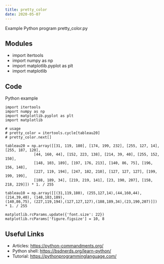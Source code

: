 ```yaml
---
title: pretty_color
date: 2020-05-07
---
```

Example Python program pretty_color.py

## Modules

* import itertools
* import numpy as np
* import matplotlib.pyplot as plt
* import matplotlib

## Code

Python example

    import itertools
    import numpy as np
    import matplotlib.pyplot as plt
    import matplotlib
    
    # usage
    # pretty_color = itertools.cycle[tableau20]
    # pretty_color.next[]
    
    tableau20 = np.array([[31, 119, 180], [174, 199, 232], [255, 127, 14], [255, 187, 120],
                 [44, 160, 44], [152, 223, 138], [214, 39, 40], [255, 152, 150],
                 [148, 103, 189], [197, 176, 213], [140, 86, 75], [196, 156, 148],
                 [227, 119, 194], [247, 182, 210], [127, 127, 127], [199, 199, 199],
                 [188, 189, 34], [219, 219, 141], [23, 190, 207], [158, 218, 229]]) * 1. / 255
    
    tableau10 = np.array([[(31,119,180), (255,127,14),(44,160,44), (214,39,40), (148,103,189),
    (140,86,75), (227,119,194),(127,127,127),(188,189,34),(23,190,207)]]) * 1. / 255
    
    matplotlib.rcParams.update({'font.size': 22})
    matplotlib.rcParams['figure.figsize'] = 10, 8

## Useful Links

- Articles: https://python-commandments.org/
- Python shell: https://bsdnerds.org/learn-python/
- Tutorial: https://pythonprogramminglanguage.com/
